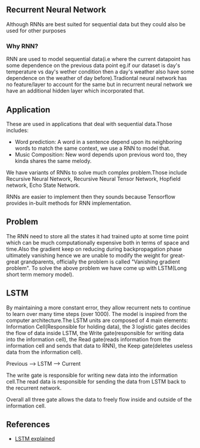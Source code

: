 ## Recurrent Neural Network

Although RNNs are best suited for sequential data but they could also be used for other purposes

### Why RNN?

RNN are used to model sequential data(i.e where the current datapoint has some dependence on the previous data point eg.if our dataset is day's temperature vs day's wether condition then a day's weather also have some dependence on the weather of day before).Tradiontal neural network has no feature/layer to account for the same but in recurrent neural network we have an additional hidden layer which incorporated that.

## Application
These are used in applications that deal with sequential data.Those includes:

* Word prediction: A word in a sentence depend upon its neighboring words to match the same context, we use a RNN to model that.
* Music Composition: New word depends upon previous word too, they kinda shares the same melody.

We have variants of RNNs to solve much complex problem.Those include Recursive Neural Network, Recursive Neural Tensor Network, Hopfield network, Echo State Network.

RNNs are easier to implement then they sounds because Tensorflow provides in-built methods for RNN implementation.

## Problem

The RNN need to store all the states it had trained upto at some time point which can be much computationally expensive both in terms of space and time.Also the gradient keep on reducing during backpropagation phase ultimately vanishing hence we are unable to modify the weight for great-great grandparents, officially the problem is called "Vanishing gradient problem".
To solve the above problem we have come up with LSTM(Long short term memory model).

## LSTM

By maintaining a more constant error, they allow recurrent nets to continue to learn over many time steps (over 1000).
The model is inspired from the computer architecture.The LSTM units are composed of 4 main elements: Information Cell(Responsible for holding data), the 3 logistic gates decides the flow of data inside LSTM, the Write gate(responsible for writing data into the information cell), the Read gate(reads information from the information cell and sends that data to RNN), the Keep gate(deletes useless data from the information cell).

Previous  --> LSTM --> Current 

The write gate is responsible for writing new data into the information cell.The read data is responsible for sending the data from LSTM back to the recurrent network.

Overall all three gate allows the data to freely flow inside and outside of the information cell.

## References

* [LSTM explained](https://deeplearning4j.org/lstm.html)

